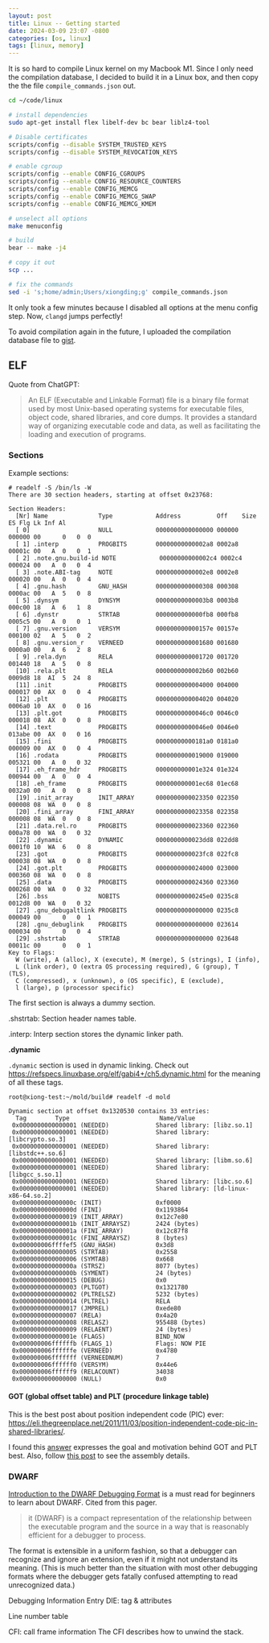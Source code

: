 ```yaml
---
layout: post
title: Linux -- Getting started
date: 2024-03-09 23:07 -0800
categories: [os, linux]
tags: [linux, memory]
---
```


It is so hard to compile Linux kernel on my Macbook M1. Since I only need the
compilation database, I decided to build it in a Linux box, and then copy the
the file `compile_commands.json` out.

```bash
cd ~/code/linux

# install dependencies
sudo apt-get install flex libelf-dev bc bear liblz4-tool

# Disable certificates
scripts/config --disable SYSTEM_TRUSTED_KEYS
scripts/config --disable SYSTEM_REVOCATION_KEYS

# enable cgroup
scripts/config --enable CONFIG_CGROUPS
scripts/config --enable CONFIG_RESOURCE_COUNTERS
scripts/config --enable CONFIG_MEMCG
scripts/config --enable CONFIG_MEMCG_SWAP
scripts/config --enable CONFIG_MEMCG_KMEM

# unselect all options
make menuconfig

# build
bear -- make -j4

# copy it out
scp ...

# fix the commands
sed -i 's;home/admin;Users/xiongding;g' compile_commands.json
```

It only took a few minutes because I disabled all options at the menu config
step. Now, `clangd` jumps perfectly!

To avoid compilation again in the future, I uploaded the compilation database
file to
[gist](https://gist.github.com/dingxiong/c4c02343cf68382f0fc83b505c61443d).

## ELF

Quote from ChatGPT:

> An ELF (Executable and Linkable Format) file is a binary file format used by
> most Unix-based operating systems for executable files, object code, shared
> libraries, and core dumps. It provides a standard way of organizing
> executable code and data, as well as facilitating the loading and execution
> of programs.

### Sections

Example sections:

```
# readelf -S /bin/ls -W
There are 30 section headers, starting at offset 0x23768:

Section Headers:
  [Nr] Name              Type            Address          Off    Size   ES Flg Lk Inf Al
  [ 0]                   NULL            0000000000000000 000000 000000 00      0   0  0
  [ 1] .interp           PROGBITS        00000000000002a8 0002a8 00001c 00   A  0   0  1
  [ 2] .note.gnu.build-id NOTE            00000000000002c4 0002c4 000024 00   A  0   0  4
  [ 3] .note.ABI-tag     NOTE            00000000000002e8 0002e8 000020 00   A  0   0  4
  [ 4] .gnu.hash         GNU_HASH        0000000000000308 000308 0000ac 00   A  5   0  8
  [ 5] .dynsym           DYNSYM          00000000000003b8 0003b8 000c00 18   A  6   1  8
  [ 6] .dynstr           STRTAB          0000000000000fb8 000fb8 0005c5 00   A  0   0  1
  [ 7] .gnu.version      VERSYM          000000000000157e 00157e 000100 02   A  5   0  2
  [ 8] .gnu.version_r    VERNEED         0000000000001680 001680 0000a0 00   A  6   2  8
  [ 9] .rela.dyn         RELA            0000000000001720 001720 001440 18   A  5   0  8
  [10] .rela.plt         RELA            0000000000002b60 002b60 0009d8 18  AI  5  24  8
  [11] .init             PROGBITS        0000000000004000 004000 000017 00  AX  0   0  4
  [12] .plt              PROGBITS        0000000000004020 004020 0006a0 10  AX  0   0 16
  [13] .plt.got          PROGBITS        00000000000046c0 0046c0 000018 08  AX  0   0  8
  [14] .text             PROGBITS        00000000000046e0 0046e0 013abe 00  AX  0   0 16
  [15] .fini             PROGBITS        00000000000181a0 0181a0 000009 00  AX  0   0  4
  [16] .rodata           PROGBITS        0000000000019000 019000 005321 00   A  0   0 32
  [17] .eh_frame_hdr     PROGBITS        000000000001e324 01e324 000944 00   A  0   0  4
  [18] .eh_frame         PROGBITS        000000000001ec68 01ec68 0032a0 00   A  0   0  8
  [19] .init_array       INIT_ARRAY      0000000000023350 022350 000008 08  WA  0   0  8
  [20] .fini_array       FINI_ARRAY      0000000000023358 022358 000008 08  WA  0   0  8
  [21] .data.rel.ro      PROGBITS        0000000000023360 022360 000a78 00  WA  0   0 32
  [22] .dynamic          DYNAMIC         0000000000023dd8 022dd8 0001f0 10  WA  6   0  8
  [23] .got              PROGBITS        0000000000023fc8 022fc8 000038 08  WA  0   0  8
  [24] .got.plt          PROGBITS        0000000000024000 023000 000360 08  WA  0   0  8
  [25] .data             PROGBITS        0000000000024360 023360 000268 00  WA  0   0 32
  [26] .bss              NOBITS          00000000000245e0 0235c8 0012d8 00  WA  0   0 32
  [27] .gnu_debugaltlink PROGBITS        0000000000000000 0235c8 000049 00      0   0  1
  [28] .gnu_debuglink    PROGBITS        0000000000000000 023614 000034 00      0   0  4
  [29] .shstrtab         STRTAB          0000000000000000 023648 00011c 00      0   0  1
Key to Flags:
  W (write), A (alloc), X (execute), M (merge), S (strings), I (info),
  L (link order), O (extra OS processing required), G (group), T (TLS),
  C (compressed), x (unknown), o (OS specific), E (exclude),
  l (large), p (processor specific)
```

The first section is always a dummy section.

.shstrtab: Section header names table.

.interp: Interp section stores the dynamic linker path.

**.dynamic**

`.dynamic` section is used in dynamic linking. Check out
https://refspecs.linuxbase.org/elf/gabi4+/ch5.dynamic.html for the meaning of
all these tags.

```
root@xiong-test:~/mold/build# readelf -d mold

Dynamic section at offset 0x1320530 contains 33 entries:
  Tag        Type                         Name/Value
 0x0000000000000001 (NEEDED)             Shared library: [libz.so.1]
 0x0000000000000001 (NEEDED)             Shared library: [libcrypto.so.3]
 0x0000000000000001 (NEEDED)             Shared library: [libstdc++.so.6]
 0x0000000000000001 (NEEDED)             Shared library: [libm.so.6]
 0x0000000000000001 (NEEDED)             Shared library: [libgcc_s.so.1]
 0x0000000000000001 (NEEDED)             Shared library: [libc.so.6]
 0x0000000000000001 (NEEDED)             Shared library: [ld-linux-x86-64.so.2]
 0x000000000000000c (INIT)               0xf0000
 0x000000000000000d (FINI)               0x1193864
 0x0000000000000019 (INIT_ARRAY)         0x12c7e80
 0x000000000000001b (INIT_ARRAYSZ)       2424 (bytes)
 0x000000000000001a (FINI_ARRAY)         0x12c87f8
 0x000000000000001c (FINI_ARRAYSZ)       8 (bytes)
 0x000000006ffffef5 (GNU_HASH)           0x3d8
 0x0000000000000005 (STRTAB)             0x2558
 0x0000000000000006 (SYMTAB)             0x668
 0x000000000000000a (STRSZ)              8077 (bytes)
 0x000000000000000b (SYMENT)             24 (bytes)
 0x0000000000000015 (DEBUG)              0x0
 0x0000000000000003 (PLTGOT)             0x1321780
 0x0000000000000002 (PLTRELSZ)           5232 (bytes)
 0x0000000000000014 (PLTREL)             RELA
 0x0000000000000017 (JMPREL)             0xede80
 0x0000000000000007 (RELA)               0x4a20
 0x0000000000000008 (RELASZ)             955488 (bytes)
 0x0000000000000009 (RELAENT)            24 (bytes)
 0x000000000000001e (FLAGS)              BIND_NOW
 0x000000006ffffffb (FLAGS_1)            Flags: NOW PIE
 0x000000006ffffffe (VERNEED)            0x4780
 0x000000006fffffff (VERNEEDNUM)         7
 0x000000006ffffff0 (VERSYM)             0x44e6
 0x000000006ffffff9 (RELACOUNT)          34038
 0x0000000000000000 (NULL)               0x0
```

#### GOT (global offset table) and PLT (procedure linkage table)

This is the best post about position independent code (PIC) ever:
<https://eli.thegreenplace.net/2011/11/03/position-independent-code-pic-in-shared-libraries/>.

I found this
[answer](https://reverseengineering.stackexchange.com/a/20214/43649) expresses
the goal and motivation behind GOT and PLT best. Also, follow
[this post](https://www.technovelty.org/linux/plt-and-got-the-key-to-code-sharing-and-dynamic-libraries.html)
to see the assembly details.

### DWARF

[Introduction to the DWARF Debugging Format](https://dwarfstd.org/doc/Debugging%20using%20DWARF-2012.pdf)
is a must read for beginners to learn about DWARF. Cited from this pager.

> it (DWARF) is a compact representation of the relationship between the
> executable program and the source in a way that is reasonably efficient for a
> debugger to process.

The format is extensible in a uniform fashion, so that a debugger can recognize
and ignore an extension, even if it might not understand its meaning. (This is
much better than the situation with most other debugging formats where the
debugger gets fatally confused attempting to read unrecognized data.)

Debugging Information Entry DIE: tag & attributes

Line number table

CFI: call frame information The CFI describes how to unwind the stack.
